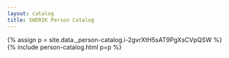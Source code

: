 ```yaml
---
layout: catalog
title: SWERIK Person Catalog
---
```

{% assign p = site.data._person-catalog.i-2gvrXtH5sAT9PgXsCVpQSW %}
{% include person-catalog.html p=p %}

